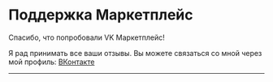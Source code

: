 # Поддержка Маркетплейс


Спасибо, что попробовали VK Маркетплейс!

Я рад принимать все ваши отзывы. Вы можете связаться со мной через мой профиль:
[ВКонтакте](https://vk.com/hey__aadi)



---
